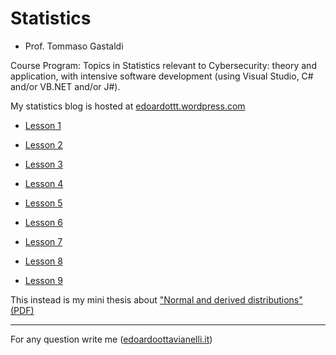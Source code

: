 # Statistics

- Prof. Tommaso Gastaldi

Course Program: Topics in Statistics relevant to Cybersecurity: theory and application, with intensive software development (using Visual Studio, C# and/or VB.NET and/or J#).

My statistics blog is hosted at [edoardottt.wordpress.com](https://edoardottt.wordpress.com/)

  - [Lesson 1](https://edoardottt.wordpress.com/2021/09/28/lesson-1/)

  - [Lesson 2](https://edoardottt.wordpress.com/2021/10/04/45/)
  
  - [Lesson 3](https://edoardottt.wordpress.com/2021/10/13/lesson-3/)

  - [Lesson 4](https://edoardottt.wordpress.com/2021/10/19/lesson-4/)

  - [Lesson 5](https://edoardottt.wordpress.com/2021/10/25/lesson-5/)
  
  - [Lesson 6](https://edoardottt.wordpress.com/2021/11/03/lesson-6/)

  - [Lesson 7](https://edoardottt.wordpress.com/2021/11/14/lesson-7/)

  - [Lesson 8](https://edoardottt.wordpress.com/2021/11/21/lesson-8/)

  - [Lesson 9](https://edoardottt.wordpress.com/2021/11/28/lesson-9/)


This instead is my mini thesis about ["Normal and derived distributions" (PDF)](https://github.com/edoardottt/MSc-CyberSecurity-Sapienza/blob/main/Statistics/mini-thesis.pdf)

---------

For any question write me ([edoardoottavianelli.it](https://www.edoardoottavianelli.it/))
